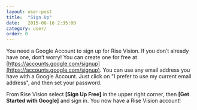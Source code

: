 ```yaml
---
layout: user-post
title:  "Sign Up"
date:   2015-06-16 2:35:00
category: user/
order: 0
---
```


You need a Google Account to sign up for Rise Vision.  If you don’t already have one, don’t worry! You can create one for free at [https://accounts.google.com/signup](https://accounts.google.com/signup). You can use any email address you have with a Google Account. Just click on "I prefer to use my current email address", and then set your password.

From Rise Vision select **[Sign Up Free]** in the upper right corner, then **[Get Started with Google]** and sign in. You now have a Rise Vision account!